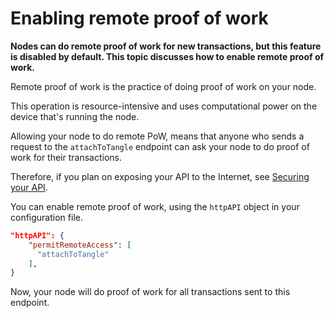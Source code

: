 # Enabling remote proof of work

**Nodes can do remote proof of work for new transactions, but this feature is disabled by default. This topic discusses how to enable remote proof of work.**

Remote proof of work is the practice of doing proof of work on your node.

This operation is resource-intensive and uses computational power on the device that's running the node.

Allowing your node to do remote PoW, means that anyone who sends a request to the `attachToTangle` endpoint can ask your node to do proof of work for their transactions.

Therefore, if you plan on exposing your API to the Internet, see [Securing your API](../guides/securing-your-api.md).

You can enable remote proof of work, using the `httpAPI` object in your configuration file.

```json
"httpAPI": {
    "permitRemoteAccess": [
      "attachToTangle"
    ],
}
```

Now, your node will do proof of work for all transactions sent to this endpoint.


